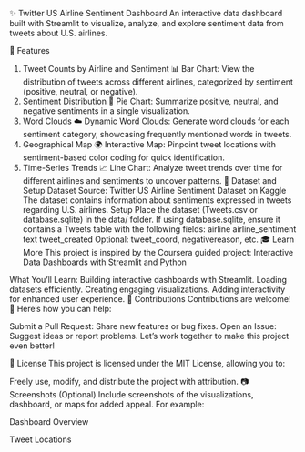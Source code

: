 ✨ Twitter US Airline Sentiment Dashboard
An interactive data dashboard built with Streamlit to visualize, analyze, and explore sentiment data from tweets about U.S. airlines.

🚀 Features
1. Tweet Counts by Airline and Sentiment
📊 Bar Chart: View the distribution of tweets across different airlines, categorized by sentiment (positive, neutral, or negative).
2. Sentiment Distribution
🥧 Pie Chart: Summarize positive, neutral, and negative sentiments in a single visualization.
3. Word Clouds
☁️ Dynamic Word Clouds: Generate word clouds for each sentiment category, showcasing frequently mentioned words in tweets.
4. Geographical Map
🌍 Interactive Map: Pinpoint tweet locations with sentiment-based color coding for quick identification.
5. Time-Series Trends
📈 Line Chart: Analyze tweet trends over time for different airlines and sentiments to uncover patterns.
📝 Dataset and Setup
Dataset
Source: Twitter US Airline Sentiment Dataset on Kaggle
The dataset contains information about sentiments expressed in tweets regarding U.S. airlines.
Setup
Place the dataset (Tweets.csv or database.sqlite) in the data/ folder.
If using database.sqlite, ensure it contains a Tweets table with the following fields:
airline
airline_sentiment
text
tweet_created
Optional: tweet_coord, negativereason, etc.
🎓 Learn More
This project is inspired by the Coursera guided project:
Interactive Data Dashboards with Streamlit and Python

What You’ll Learn:
Building interactive dashboards with Streamlit.
Loading datasets efficiently.
Creating engaging visualizations.
Adding interactivity for enhanced user experience.
🤝 Contributions
Contributions are welcome! 🙌 Here’s how you can help:

Submit a Pull Request:
Share new features or bug fixes.
Open an Issue:
Suggest ideas or report problems.
Let’s work together to make this project even better!

📜 License
This project is licensed under the MIT License, allowing you to:

Freely use, modify, and distribute the project with attribution.
📷 Screenshots (Optional)
Include screenshots of the visualizations, dashboard, or maps for added appeal. For example:

Dashboard Overview

Tweet Locations
